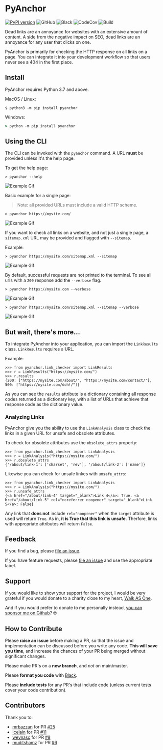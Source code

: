 # PyAnchor

[![PyPI version](https://badge.fury.io/py/pyanchor.svg)](https://badge.fury.io/py/pyanchor)
![GitHub](https://img.shields.io/github/license/endlesstrax/pyanchor)
![Black](https://img.shields.io/badge/code%20style-black-000000.svg)
![CodeCov](https://codecov.io/gh/EndlessTrax/pyanchor/branch/master/graph/badge.svg)
![Build](https://travis-ci.org/EndlessTrax/pyanchor.svg?branch=master)

Dead links are an annoyance for websites with an extensive amount of content. A side from the
negative impact on SEO, dead links are an annoyance for any user that clicks on one.

PyAnchor is primarily for checking the HTTP response on all links on a page. You can integrate it
into your development workflow so that users never see a 404 in the first place.

## Install

PyAnchor requires Python 3.7 and above.

MacOS / Linux:

```shell
$ python3 -m pip install pyanchor
```

Windows:

```cmd
> python -m pip install pyanchor
```

## Using the CLI

The CLI can be invoked with the `pyanchor` command. A URL **must** be provided unless it's the help page.

To get the help page:

```shell script
> pyanchor --help
```

![Example Gif](/assets/example-help.gif)

Basic example for a single page:
> Note: all provided URLs must include a valid HTTP scheme.

```shell
> pyanchor https://mysite.com/
```


![Example Gif](/assets/example-single-page.gif)


If you want to check all links on a website, and not just a single page, a `sitemap.xml` URL may be
provided and flagged with `--sitemap`.

Example:

```shell script
> pyanchor https://mysite.com/sitemap.xml --sitemap
```

![Example Gif](/assets/example-sitemap.gif)

By default, successful requests are not printed to the terminal. To see all urls with a `200`
response add the `--verbose` flag.

```shell script
> pyanchor https://mysite.com --verbose
```
![Example Gif](/assets/example-single-page-verbose.gif)

```shell script
> pyanchor https://mysite.com/sitemap.xml --sitemap --verbose
```

![Example Gif](/assets/example-sitemap-verbose.gif)

## But wait, there's more...

To integrate PyAnchor into your application, you can import the `LinkResults` class. `LinkResults`
requires a URL.

Example:

```
>>> from pyanchor.link_checker import LinkResults
>>> r = LinkResults("https://mysite.com/")
>>> r.results
{200: ["https://mysite.com/about/", "https://mysite.com/contact/"], 500: ["https://mysite.com/doh!/"]}
```

As you can see the `results` attribute is a dictionary containing all response codes returned as a
dictionary key, with a list of URLs that achieve that response code as the dictionary value.

### Analyzing Links

PyAnchor give you the ability to use the `LinkAnalysis` class to check the links in a given URL for unsafe and obsolete attributes.

To check for obsolete attributes use the `obsolete_attrs` property:

```
>>> from pyanchor.link_checker import LinkAnalysis
>>> r = LinkAnalysis("https://mysite.com/")
>>> r.obsolete_attrs
{'/about/link-1': ['charset', 'rev'], '/about/link-2': ['name']}
```

Likewise you can check for unsafe linkes with `unsafe_attrs`:

```
>>> from pyanchor.link_checker import LinkAnalysis
>>> r = LinkAnalysis("https://mysite.com/")
>>> r.unsafe_attrs
{<a href="/about/link-4" target="_blank">Link 4</a>: True, <a href="/about/link-5" rel="noreferrer noopener" target="_blank">Link 5</a>: False}
```

Any link that **does not** include `rel="noopener"` when the `target` attribute is used will return `True`. As in, **it is True that this link is unsafe**. Therfore, links with appropriate attributes will return `False`.

## Feedback

If you find a bug, please [file an issue](https://github.com/EndlessTrax/pyanchor/issues).

If you have feature requests, please [file an issue](https://github.com/EndlessTrax/pyanchor/issues)
and use the appropriate label.

## Support

If you would like to show your support for the project, I would be very grateful if you would donate
to a charity close to my heart, [Walk AS One](https://walkasone.org/donate/).

And if you would prefer to donate to me personally instead,
[you can sponsor me on Github](https://github.com/sponsors/EndlessTrax)? 🤓


## How to Contribute

Please **raise an issue** before making a PR, so that the issue and implementation can be discussed before you write any code. **This will save you time**, and increase the chances of your PR being merged without significant changes. 

Please make PR's on a **new branch**, and _not_ on main/master. 

Please **format you code** with [Black](https://pypi.org/project/black/).

Please **include tests** for any PR's that include code (unless current tests cover your code contribution).



## Contributors

Thank you to:

- [mrbazzan](https://github.com/mrbazzan) for PR [#25](https://github.com/EndlessTrax/pyanchor/pull/25)
- [Icelain](https://github.com/Icelain) for PR [#11](https://github.com/EndlessTrax/pyanchor/pull/11)
- [wevnasc](https://github.com/wevnasc) for PR [#8](https://github.com/EndlessTrax/pyanchor/pull/8)
- [muditshamz](https://github.com/muditshamz) for PR [#6](https://github.com/EndlessTrax/pyanchor/pull/6)
  